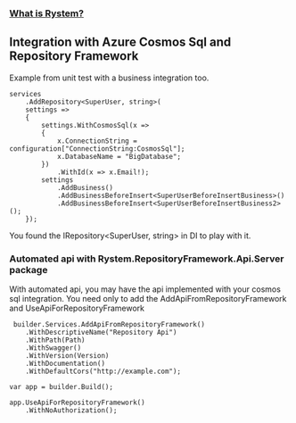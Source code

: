 ﻿### [What is Rystem?](https://github.com/KeyserDSoze/Rystem)

## Integration with Azure Cosmos Sql and Repository Framework
Example from unit test with a business integration too.

    services
        .AddRepository<SuperUser, string>(
        settings =>
        {
            settings.WithCosmosSql(x =>
            {
                x.ConnectionString = configuration["ConnectionString:CosmosSql"];
                x.DatabaseName = "BigDatabase";
            })
                .WithId(x => x.Email!);
            settings
                .AddBusiness()
                .AddBusinessBeforeInsert<SuperUserBeforeInsertBusiness>()
                .AddBusinessBeforeInsert<SuperUserBeforeInsertBusiness2>();
        });

You found the IRepository<SuperUser, string> in DI to play with it.

### Automated api with Rystem.RepositoryFramework.Api.Server package
With automated api, you may have the api implemented with your cosmos sql integration.
You need only to add the AddApiFromRepositoryFramework and UseApiForRepositoryFramework

     builder.Services.AddApiFromRepositoryFramework()
        .WithDescriptiveName("Repository Api")
        .WithPath(Path)
        .WithSwagger()
        .WithVersion(Version)
        .WithDocumentation()
        .WithDefaultCors("http://example.com");  

    var app = builder.Build();

    app.UseApiForRepositoryFramework()
        .WithNoAuthorization();
